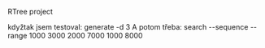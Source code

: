 RTree project

kdyžtak jsem testoval: generate -d 3
A potom třeba: search --sequence --range 1000 3000 2000 7000 1000 8000